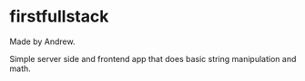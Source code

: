# firstfullstack

Made by Andrew.

Simple server side and frontend app that does basic string manipulation and math.
